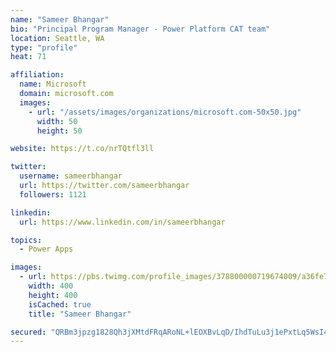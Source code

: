```yaml
---
name: "Sameer Bhangar"
bio: "Principal Program Manager - Power Platform CAT team"
location: Seattle, WA
type: "profile"
heat: 71

affiliation:
  name: Microsoft
  domain: microsoft.com
  images:
    - url: "/assets/images/organizations/microsoft.com-50x50.jpg"
      width: 50
      height: 50

website: https://t.co/nrTQtfl3ll

twitter:
  username: sameerbhangar
  url: https://twitter.com/sameerbhangar
  followers: 1121

linkedin:
  url: https://www.linkedin.com/in/sameerbhangar

topics:
  - Power Apps

images:
  - url: https://pbs.twimg.com/profile_images/378800000719674009/a36fe7ddfab1778b76e5793772e43798_400x400.jpeg
    width: 400
    height: 400
    isCached: true
    title: "Sameer Bhangar"

secured: "QRBm3jpzg1828Qh3jXMtdFRqARoNL+lEOXBvLqD/IhdTuLu3j1ePxtLq5WsI4ch0rfgKtmxEpeTrhOkNnXY6p4pUDGpDt8ywMGTrjJvpleyM9ZT8VAb9JSr7Hsa/qVKxVKQ7kjaM0c31AbnmpdcEQ7pUOdGqfX6gPsvCw20fafieMfDjBFh6+mfzs66EilrP19Lr3nRsBH4LyaNwdZ9IrDBz4Y2V11vwNbUyxOGPQJfiK+xC1f6+EWkUMbH7Mq+skJkaksEWqNbI3HzNpL95mM+DsLJlrCw8H+sLAqXWaSbdE6Yc7VsoPyvZVOAyHsmmP0Iogg3JKqmxQzN4IvkyH6TJmGAQxsjH1wpgNVgJqfnGnpvi30vX3UrE4mMKkYG5uEAQxfskH9ktv5OG1PZ3AevefzJRZPznJOvDgnZxXQs=;llSrn6ZYBbxNunkvW/15Bw=="
---
```


